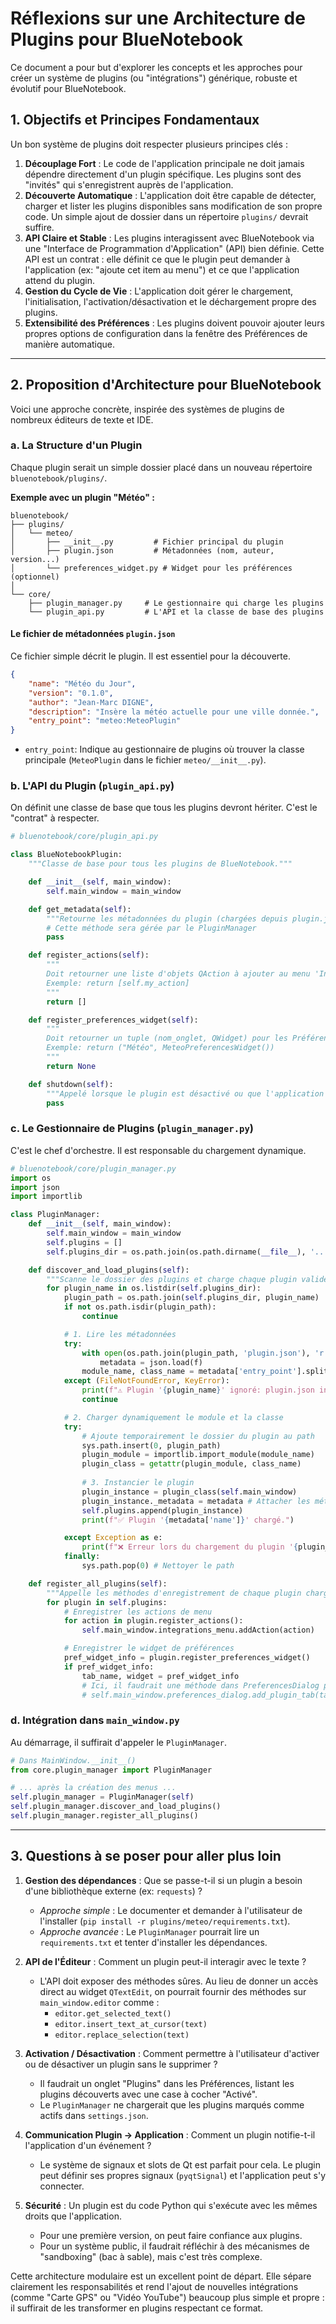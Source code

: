 # Réflexions sur une Architecture de Plugins pour BlueNotebook

Ce document a pour but d'explorer les concepts et les approches pour créer un système de plugins (ou "intégrations") générique, robuste et évolutif pour BlueNotebook.

## 1. Objectifs et Principes Fondamentaux

Un bon système de plugins doit respecter plusieurs principes clés :

1.  **Découplage Fort** : Le code de l'application principale ne doit jamais dépendre directement d'un plugin spécifique. Les plugins sont des "invités" qui s'enregistrent auprès de l'application.
2.  **Découverte Automatique** : L'application doit être capable de détecter, charger et lister les plugins disponibles sans modification de son propre code. Un simple ajout de dossier dans un répertoire `plugins/` devrait suffire.
3.  **API Claire et Stable** : Les plugins interagissent avec BlueNotebook via une "Interface de Programmation d'Application" (API) bien définie. Cette API est un contrat : elle définit ce que le plugin peut demander à l'application (ex: "ajoute cet item au menu") et ce que l'application attend du plugin.
4.  **Gestion du Cycle de Vie** : L'application doit gérer le chargement, l'initialisation, l'activation/désactivation et le déchargement propre des plugins.
5.  **Extensibilité des Préférences** : Les plugins doivent pouvoir ajouter leurs propres options de configuration dans la fenêtre des Préférences de manière automatique.

---

## 2. Proposition d'Architecture pour BlueNotebook

Voici une approche concrète, inspirée des systèmes de plugins de nombreux éditeurs de texte et IDE.

### a. La Structure d'un Plugin

Chaque plugin serait un simple dossier placé dans un nouveau répertoire `bluenotebook/plugins/`.

**Exemple avec un plugin "Météo" :**

```
bluenotebook/
├── plugins/
│   └── meteo/
│       ├── __init__.py         # Fichier principal du plugin
│       ├── plugin.json         # Métadonnées (nom, auteur, version...)
│       └── preferences_widget.py # Widget pour les préférences (optionnel)
│
└── core/
    ├── plugin_manager.py     # Le gestionnaire qui charge les plugins
    └── plugin_api.py         # L'API et la classe de base des plugins
```

#### Le fichier de métadonnées `plugin.json`

Ce fichier simple décrit le plugin. Il est essentiel pour la découverte.

```json
{
    "name": "Météo du Jour",
    "version": "0.1.0",
    "author": "Jean-Marc DIGNE",
    "description": "Insère la météo actuelle pour une ville donnée.",
    "entry_point": "meteo:MeteoPlugin" 
}
```
*   `entry_point`: Indique au gestionnaire de plugins où trouver la classe principale (`MeteoPlugin` dans le fichier `meteo/__init__.py`).

### b. L'API du Plugin (`plugin_api.py`)

On définit une classe de base que tous les plugins devront hériter. C'est le "contrat" à respecter.

```python
# bluenotebook/core/plugin_api.py

class BlueNotebookPlugin:
    """Classe de base pour tous les plugins de BlueNotebook."""

    def __init__(self, main_window):
        self.main_window = main_window

    def get_metadata(self):
        """Retourne les métadonnées du plugin (chargées depuis plugin.json)."""
        # Cette méthode sera gérée par le PluginManager
        pass

    def register_actions(self):
        """
        Doit retourner une liste d'objets QAction à ajouter au menu 'Intégrations'.
        Exemple: return [self.my_action]
        """
        return []

    def register_preferences_widget(self):
        """
        Doit retourner un tuple (nom_onglet, QWidget) pour les Préférences.
        Exemple: return ("Météo", MeteoPreferencesWidget())
        """
        return None

    def shutdown(self):
        """Appelé lorsque le plugin est désactivé ou que l'application se ferme."""
        pass
```

### c. Le Gestionnaire de Plugins (`plugin_manager.py`)

C'est le chef d'orchestre. Il est responsable du chargement dynamique.

```python
# bluenotebook/core/plugin_manager.py
import os
import json
import importlib

class PluginManager:
    def __init__(self, main_window):
        self.main_window = main_window
        self.plugins = []
        self.plugins_dir = os.path.join(os.path.dirname(__file__), '..', 'plugins')

    def discover_and_load_plugins(self):
        """Scanne le dossier des plugins et charge chaque plugin valide."""
        for plugin_name in os.listdir(self.plugins_dir):
            plugin_path = os.path.join(self.plugins_dir, plugin_name)
            if not os.path.isdir(plugin_path):
                continue

            # 1. Lire les métadonnées
            try:
                with open(os.path.join(plugin_path, 'plugin.json'), 'r') as f:
                    metadata = json.load(f)
                module_name, class_name = metadata['entry_point'].split(':')
            except (FileNotFoundError, KeyError):
                print(f"⚠️ Plugin '{plugin_name}' ignoré: plugin.json invalide.")
                continue

            # 2. Charger dynamiquement le module et la classe
            try:
                # Ajoute temporairement le dossier du plugin au path
                sys.path.insert(0, plugin_path)
                plugin_module = importlib.import_module(module_name)
                plugin_class = getattr(plugin_module, class_name)
                
                # 3. Instancier le plugin
                plugin_instance = plugin_class(self.main_window)
                plugin_instance._metadata = metadata # Attacher les métadonnées
                self.plugins.append(plugin_instance)
                print(f"✅ Plugin '{metadata['name']}' chargé.")

            except Exception as e:
                print(f"❌ Erreur lors du chargement du plugin '{plugin_name}': {e}")
            finally:
                sys.path.pop(0) # Nettoyer le path

    def register_all_plugins(self):
        """Appelle les méthodes d'enregistrement de chaque plugin chargé."""
        for plugin in self.plugins:
            # Enregistrer les actions de menu
            for action in plugin.register_actions():
                self.main_window.integrations_menu.addAction(action)

            # Enregistrer le widget de préférences
            pref_widget_info = plugin.register_preferences_widget()
            if pref_widget_info:
                tab_name, widget = pref_widget_info
                # Ici, il faudrait une méthode dans PreferencesDialog pour ajouter un onglet
                # self.main_window.preferences_dialog.add_plugin_tab(tab_name, widget)
```

### d. Intégration dans `main_window.py`

Au démarrage, il suffirait d'appeler le `PluginManager`.

```python
# Dans MainWindow.__init__()
from core.plugin_manager import PluginManager

# ... après la création des menus ...
self.plugin_manager = PluginManager(self)
self.plugin_manager.discover_and_load_plugins()
self.plugin_manager.register_all_plugins()
```

---

## 3. Questions à se poser pour aller plus loin

1.  **Gestion des dépendances** : Que se passe-t-il si un plugin a besoin d'une bibliothèque externe (ex: `requests`) ?
    *   *Approche simple* : Le documenter et demander à l'utilisateur de l'installer (`pip install -r plugins/meteo/requirements.txt`).
    *   *Approche avancée* : Le `PluginManager` pourrait lire un `requirements.txt` et tenter d'installer les dépendances.

2.  **API de l'Éditeur** : Comment un plugin peut-il interagir avec le texte ?
    *   L'API doit exposer des méthodes sûres. Au lieu de donner un accès direct au widget `QTextEdit`, on pourrait fournir des méthodes sur `main_window.editor` comme :
        *   `editor.get_selected_text()`
        *   `editor.insert_text_at_cursor(text)`
        *   `editor.replace_selection(text)`

3.  **Activation / Désactivation** : Comment permettre à l'utilisateur d'activer ou de désactiver un plugin sans le supprimer ?
    *   Il faudrait un onglet "Plugins" dans les Préférences, listant les plugins découverts avec une case à cocher "Activé".
    *   Le `PluginManager` ne chargerait que les plugins marqués comme actifs dans `settings.json`.

4.  **Communication Plugin -> Application** : Comment un plugin notifie-t-il l'application d'un événement ?
    *   Le système de signaux et slots de Qt est parfait pour cela. Le plugin peut définir ses propres signaux (`pyqtSignal`) et l'application peut s'y connecter.

5.  **Sécurité** : Un plugin est du code Python qui s'exécute avec les mêmes droits que l'application.
    *   Pour une première version, on peut faire confiance aux plugins.
    *   Pour un système public, il faudrait réfléchir à des mécanismes de "sandboxing" (bac à sable), mais c'est très complexe.

Cette architecture modulaire est un excellent point de départ. Elle sépare clairement les responsabilités et rend l'ajout de nouvelles intégrations (comme "Carte GPS" ou "Vidéo YouTube") beaucoup plus simple et propre : il suffirait de les transformer en plugins respectant ce format.

